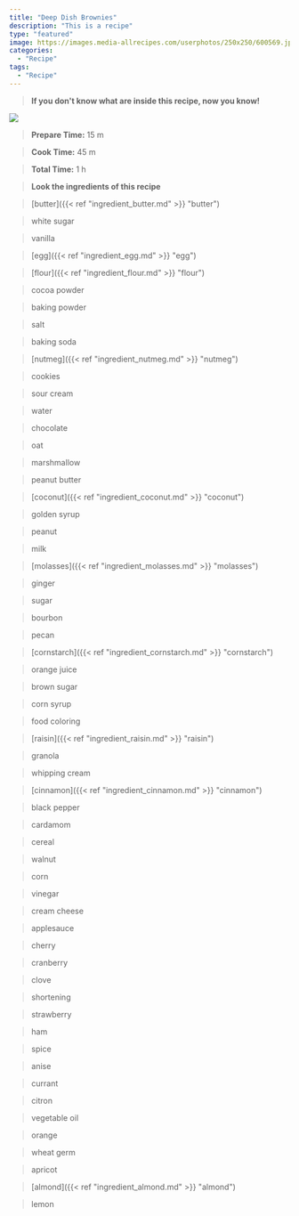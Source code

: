 ```yaml
---
title: "Deep Dish Brownies"
description: "This is a recipe"
type: "featured"
image: https://images.media-allrecipes.com/userphotos/250x250/600569.jpg
categories: 
  - "Recipe"
tags: 
  - "Recipe"
---
```



>**If you don't know what are inside this recipe, now you know!**

![](../images/Recipes-Banner.jpg)
> **Prepare Time:** 15 m


> **Cook Time:** 45 m


> **Total Time:** 1 h

> **Look the ingredients of this recipe**

> [butter]({{< ref "ingredient_butter.md" >}} "butter")

> white sugar

> vanilla

> [egg]({{< ref "ingredient_egg.md" >}} "egg")

> [flour]({{< ref "ingredient_flour.md" >}} "flour")

> cocoa powder

> baking powder

> salt

> baking soda

> [nutmeg]({{< ref "ingredient_nutmeg.md" >}} "nutmeg")

> cookies

> sour cream

> water

> chocolate

> oat

> marshmallow

> peanut butter

> [coconut]({{< ref "ingredient_coconut.md" >}} "coconut")

> golden syrup

> peanut

> milk

> [molasses]({{< ref "ingredient_molasses.md" >}} "molasses")

> ginger

> sugar

> bourbon

> pecan

> [cornstarch]({{< ref "ingredient_cornstarch.md" >}} "cornstarch")

> orange juice

> brown sugar

> corn syrup

> food coloring

> [raisin]({{< ref "ingredient_raisin.md" >}} "raisin")

> granola

> whipping cream

> [cinnamon]({{< ref "ingredient_cinnamon.md" >}} "cinnamon")

> black pepper

> cardamom

> cereal

> walnut

> corn

> vinegar

> cream cheese

> applesauce

> cherry

> cranberry

> clove

> shortening

> strawberry

> ham

> spice

> anise

> currant

> citron

> vegetable oil

> orange

> wheat germ

> apricot

> [almond]({{< ref "ingredient_almond.md" >}} "almond")

> lemon

